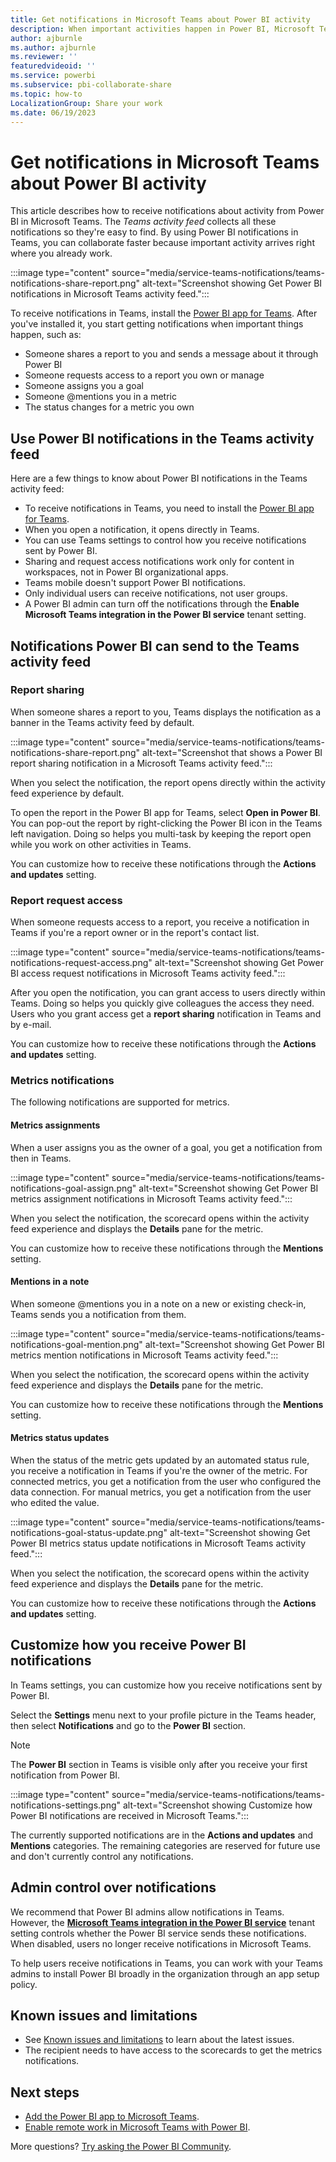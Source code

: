 ```yaml
---
title: Get notifications in Microsoft Teams about Power BI activity
description: When important activities happen in Power BI, Microsoft Teams can show notifications about them in its activity feed.
author: ajburnle
ms.author: ajburnle
ms.reviewer: ''
featuredvideoid: ''
ms.service: powerbi
ms.subservice: pbi-collaborate-share
ms.topic: how-to
LocalizationGroup: Share your work
ms.date: 06/19/2023
---
```


# Get notifications in Microsoft Teams about Power BI activity

This article describes how to receive notifications about activity from Power BI in Microsoft Teams. The *Teams activity feed* collects all these notifications so they're easy to find. By using Power BI notifications in Teams, you can collaborate faster because important activity arrives right where you already work.

:::image type="content" source="media/service-teams-notifications/teams-notifications-share-report.png" alt-text="Screenshot showing Get Power BI notifications in Microsoft Teams activity feed.":::

To receive notifications in Teams, install the [Power BI app for Teams](service-microsoft-teams-app.md). After you've installed it, you start getting notifications when important things happen, such as:

- Someone shares a report to you and sends a message about it through Power BI
- Someone requests access to a report you own or manage
- Someone assigns you a goal
- Someone @mentions you in a metric
- The status changes for a metric you own

## Use Power BI notifications in the Teams activity feed

Here are a few things to know about Power BI notifications in the Teams activity feed:

- To receive notifications in Teams, you need to install the [Power BI app for Teams](service-microsoft-teams-app.md).
- When you open a notification, it opens directly in Teams.
- You can use Teams settings to control how you receive notifications sent by Power BI.
- Sharing and request access notifications work only for content in workspaces, not in Power BI organizational apps.
- Teams mobile doesn't support Power BI notifications.
- Only individual users can receive notifications, not user groups.
- A Power BI admin can turn off the notifications through the **Enable Microsoft Teams integration in the Power BI service** tenant setting.

## Notifications Power BI can send to the Teams activity feed

### Report sharing

When someone shares a report to you, Teams displays the notification as a banner in the Teams activity feed by default.

:::image type="content" source="media/service-teams-notifications/teams-notifications-share-report.png" alt-text="Screenshot that shows a Power BI report sharing notification in a Microsoft Teams activity feed.":::

When you select the notification, the report opens directly within the activity feed experience by default.

To open the report in the Power BI app for Teams, select **Open in Power BI**. You can pop-out the report by right-clicking the Power BI icon in the Teams left navigation. Doing so helps you multi-task by keeping the report open while you work on other activities in Teams.

You can customize how to receive these notifications through the **Actions and updates** setting.

### Report request access

When someone requests access to a report, you receive a notification in Teams if you're a report owner or in the report's contact list.

:::image type="content" source="media/service-teams-notifications/teams-notifications-request-access.png" alt-text="Screenshot showing Get Power BI access request notifications in Microsoft Teams activity feed.":::

After you open the notification, you can grant access to users directly within Teams. Doing so helps you quickly give colleagues the access they need. Users who you grant access get a **report sharing** notification in Teams and by e-mail.

You can customize how to receive these notifications through the **Actions and updates** setting.

### Metrics notifications

The following notifications are supported for metrics.

#### Metrics assignments

When a user assigns you as the owner of a goal, you get a notification from then in Teams.

:::image type="content" source="media/service-teams-notifications/teams-notifications-goal-assign.png" alt-text="Screenshot showing Get Power BI metrics assignment notifications in Microsoft Teams activity feed.":::

When you select the notification, the scorecard opens within the activity feed experience and displays the **Details** pane for the metric.

You can customize how to receive these notifications through the **Mentions** setting.

#### Mentions in a note

When someone @mentions you in a note on a new or existing check-in, Teams sends you a notification from them.

:::image type="content" source="media/service-teams-notifications/teams-notifications-goal-mention.png" alt-text="Screenshot showing Get Power BI metrics mention notifications in Microsoft Teams activity feed.":::

When you select the notification, the scorecard opens within the activity feed experience and displays the **Details** pane for the metric.

You can customize how to receive these notifications through the **Mentions** setting.

#### Metrics status updates

When the status of the metric gets updated by an automated status rule, you receive a notification in Teams if you're the owner of the metric. For connected metrics, you get a notification from the user who configured the data connection. For manual metrics, you get a notification from the user who edited the value.

:::image type="content" source="media/service-teams-notifications/teams-notifications-goal-status-update.png" alt-text="Screenshot showing Get Power BI metrics status update notifications in Microsoft Teams activity feed.":::

When you select the notification, the scorecard opens within the activity feed experience and displays the **Details** pane for the metric.

You can customize how to receive these notifications through the **Actions and updates** setting.

## Customize how you receive Power BI notifications

In Teams settings, you can customize how you receive notifications sent by Power BI.

Select the **Settings** menu next to your profile picture in the Teams header, then select **Notifications** and go to the **Power BI** section.

> [!NOTE]
> The **Power BI** section in Teams is visible only after you receive your first notification from Power BI.

:::image type="content" source="media/service-teams-notifications/teams-notifications-settings.png" alt-text="Screenshot showing Customize how Power BI notifications are received in Microsoft Teams.":::

The currently supported notifications are in the **Actions and updates** and **Mentions** categories. The remaining categories are reserved for future use and don't currently control any notifications.

## Admin control over notifications

We recommend that Power BI admins allow notifications in Teams. However, the [**Microsoft Teams integration in the Power BI service**](/fabric/admin/service-admin-portal-export-sharing#enable-microsoft-teams-integration-in-the-power-bi-service) tenant setting controls whether the Power BI service sends these notifications. When disabled, users no longer receive notifications in Microsoft Teams. 

To help users receive notifications in Teams, you can work with your Teams admins to install Power BI broadly in the organization through an app setup policy.

## Known issues and limitations

- See [Known issues and limitations](service-collaborate-microsoft-teams.md#known-issues-and-limitations) to learn about the latest issues.
- The recipient needs to have access to the scorecards to get the metrics notifications.

## Next steps

- [Add the Power BI app to Microsoft Teams](service-microsoft-teams-app.md).
- [Enable remote work in Microsoft Teams with Power BI](service-collaborate-microsoft-teams.md).

More questions? [Try asking the Power BI Community](https://community.powerbi.com/).
